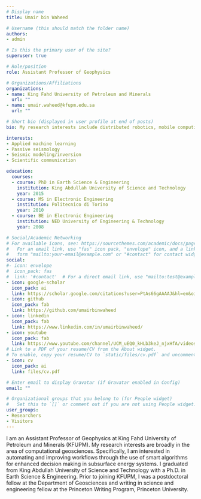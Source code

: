 ```yaml
---
# Display name
title: Umair bin Waheed

# Username (this should match the folder name)
authors:
- admin

# Is this the primary user of the site?
superuser: true

# Role/position
role: Assistant Professor of Geophysics

# Organizations/Affiliations
organizations:
- name: King Fahd University of Petroleum and Minerals
  url: ""
- name: umair.waheed@kfupm.edu.sa
  url: ""

# Short bio (displayed in user profile at end of posts)
bio: My research interests include distributed robotics, mobile computing and programmable matter.

interests:
- Applied machine learning
- Passive seismology
- Seismic modeling/inversion
- Scientific communication

education:
  courses:
  - course: PhD in Earth Science & Engineering
    institution: King Abdullah University of Science and Technology
    year: 2015
  - course: MS in Electronic Engineering
    institution: Politecnico di Torino
    year: 2010
  - course: BE in Electronic Engineering
    institution: NED University of Engineering & Technology
    year: 2008

# Social/Academic Networking
# For available icons, see: https://sourcethemes.com/academic/docs/page-builder/#icons
#   For an email link, use "fas" icon pack, "envelope" icon, and a link in the
#   form "mailto:your-email@example.com" or "#contact" for contact widget.
social:
#- icon: envelope
#  icon_pack: fas
#  link: '#contact'  # For a direct email link, use "mailto:test@example.org".
- icon: google-scholar
  icon_pack: ai
  link: https://scholar.google.com/citations?user=PtAs66gAAAAJ&hl=en&oi=ao
- icon: github
  icon_pack: fab
  link: https://github.com/umairbinwaheed
- icon: linkedin
  icon_pack: fab
  link: https://www.linkedin.com/in/umairbinwaheed/
- icon: youtube
  icon_pack: fab
  link: https://www.youtube.com/channel/UCM_uEQ0_kHLb3keJ_njxHfA/videos/
# Link to a PDF of your resume/CV from the About widget.
# To enable, copy your resume/CV to `static/files/cv.pdf` and uncomment the lines below.
- icon: cv
  icon_pack: ai
  link: files/cv.pdf

# Enter email to display Gravatar (if Gravatar enabled in Config)
email: ""

# Organizational groups that you belong to (for People widget)
#   Set this to `[]` or comment out if you are not using People widget.
user_groups:
- Researchers
- Visitors
---
```

I am an Assistant Professor of Geophysics at King Fahd University of Petroleum and Minerals (KFUPM). My research interests are broadly in the area of computational geosciences. Specifically, I am interested in automating and improving workflows through the use of smart algorithms for enhanced decision making in subsurface energy systems. I graduated from King Abdullah University of Science and Technology with a Ph.D. in Earth Science & Engineering. Prior to joining KFUPM, I was a postdoctoral fellow at the Department of Geosciences and writing in science and engineering fellow at the Princeton Writing Program, Princeton University.
